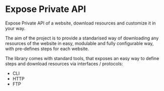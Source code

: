 # Expose Private API
Expose Private API of a website, download resources and customize it in your way.

The aim of the project is to provide a standarised way of downloading any resources of the website in easy, modulable and fully configurable way, with pre-defines steps for each website.

The library comes with standard tools, that exposes an easy way to define steps and download resources via interfaces / protocols:
* CLI
* HTTP
* FTP
